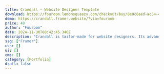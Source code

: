 ```yaml
---
title: Crandall — Website Designer Template
download: https://fouroom.lemonsqueezy.com/checkout/buy/8e0c8eed-ac54-428d-8d6e-07bc461a47e4
demo: https://crandall.framer.website/?via=fouroom
price: 49
author: "Fouroom"
date: 2024-11-30T08:42:45.340Z
description: "Crandall is tailor-made for website designers. Its advanced animations and interactive elements are designed to highlight your web design projects in the most engaging way."
ssg: ["Framer"]
css: []
ui: []
cms: []
category: [Portfolio]
draft: false
---
```

